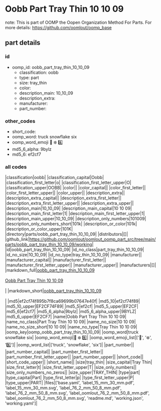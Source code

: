# Oobb Part Tray Thin 10 10 09  

note: This is part of OOMP the Oopen Organization Method For Parts. For more details: https://github.com/oomlout/oomp_base

##  part details





### id
* oomp_id: oobb_part_tray_thin_10_10_09
  * classification: oobb
  * type: part
  * size: tray_thin
  * color: 
  * description_main: 10_10_09
  * description_extra: 
  * manufacturer: 
  * part_number: 

### other_codes
* short_code: 
* oomp_word: truck snowflake six
* oomp_word_emoji :truck: :snowflake: :six:
* md5_6_alpha: 9bylz
* md5_6: ef2cf7

### all codes 
|classification|oobb|
|classification_capital|Oobb|
|classification_first_letter|o|
|classification_first_letter_upper|O|
|classification_upper|OOBB|
|color||
|color_capital||
|color_first_letter||
|color_first_letter_upper||
|color_upper||
|description_extra||
|description_extra_capital||
|description_extra_first_letter||
|description_extra_first_letter_upper||
|description_extra_upper||
|description_main|10_10_09|
|description_main_capital|10 10 09|
|description_main_first_letter|1|
|description_main_first_letter_upper|1|
|description_main_upper|10_10_09|
|description_only_numbers|101009|
|description_only_numbers_short|101k|
|description_or_color|101k|
|description_or_color_upper|101K|
|directory|parts/oobb_part_tray_thin_10_10_09|
|distributors|[]|
|github_link|https://github.com/oomlout/oomlout_oomp_part_src/tree/main/parts/oobb_part_tray_thin_10_10_09/working|
|id|oobb_part_tray_thin_10_10_09|
|id_no_class|part_tray_thin_10_10_09|
|id_no_size|10_10_09|
|id_no_type|tray_thin_10_10_09|
|manufacturer||
|manufacturer_capital||
|manufacturer_first_letter||
|manufacturer_first_letter_upper||
|manufacturer_upper||
|manufacturers|[]|
|markdown_full|[oobb_part_tray_thin_10_10_09](https://github.com/oomlout/oomlout_oomp_part_src/tree/main/parts/oobb_part_tray_thin_10_10_09/working)<br>[](https://github.com/oomlout/oomlout_oomp_part_src/tree/main/parts/oobb_part_tray_thin_10_10_09/working)<br>[Oobb Part Tray Thin 10 10 09](https://github.com/oomlout/oomlout_oomp_part_src/tree/main/parts/oobb_part_tray_thin_10_10_09/working)<br><br>|
|markdown_short|[oobb_part_tray_thin_10_10_09](https://github.com/oomlout/oomlout_oomp_part_src/tree/main/parts/oobb_part_tray_thin_10_10_09/working)<br><br>|
|md5|ef2cf74f895b7f8ca69699b07647e40f|
|md5_10|ef2cf74f89|
|md5_10_upper|EF2CF74F89|
|md5_5|ef2cf|
|md5_5_upper|EF2CF|
|md5_6|ef2cf7|
|md5_6_alpha|9bylz|
|md5_6_alpha_upper|9BYLZ|
|md5_6_upper|EF2CF7|
|name|Oobb Part Tray Thin 10 10 09|
|name_no_class|Part Tray Thin 10 10 09|
|name_no_size|10 10 09|
|name_no_size_short|10 10 09|
|name_no_type|Tray Thin 10 10 09|
|oomp_key|oomp_oobb_part_tray_thin_10_10_09|
|oomp_word|truck snowflake six|
|oomp_word_emoji|:truck: :snowflake: :six:|
|oomp_word_emoji_list|[':truck:', ':snowflake:', ':six:']|
|oomp_word_list|['truck', 'snowflake', 'six']|
|part_number||
|part_number_capital||
|part_number_first_letter||
|part_number_first_letter_upper||
|part_number_upper||
|short_code||
|short_code_upper||
|short_name||
|size|tray_thin|
|size_capital|Tray Thin|
|size_first_letter|t|
|size_first_letter_upper|T|
|size_only_numbers||
|size_only_numbers_no_zeros||
|size_upper|TRAY_THIN|
|type|part|
|type_capital|Part|
|type_first_letter|p|
|type_first_letter_upper|P|
|type_upper|PART|
|files|['base.yaml', 'label_15_mm_30_mm.pdf', 'label_15_mm_30_mm.svg', 'label_76_2_mm_50_8_mm.pdf', 'label_76_2_mm_50_8_mm.svg', 'label_oomlout_76_2_mm_50_8_mm.pdf', 'label_oomlout_76_2_mm_50_8_mm.svg', 'readme.md', 'working.json', 'working.yaml']|
